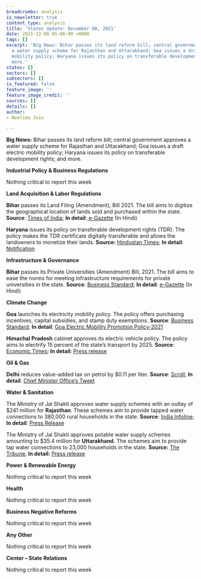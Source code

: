 ```yaml
---
breadcrumbs: analysis
is_newsletter: true
content_type: analysis
title: 'States Update: December 08, 2021'
date: 2021-12-08 05:00:00 +0000
tags: []
excerpt: 'Big News: Bihar passes its land reform bill; central government approves
  a water supply scheme for Rajasthan and Uttarakhand; Goa issues a draft electric
  mobility policy; Haryana issues its policy on transferable development rights; and
  more.'
states: []
sectors: []
subsectors: []
is_featured: false
feature_image: ''
feature_image_credit: ''
sources: []
details: []
author:
- Neelima Jain

---
```

**Big News:** Bihar passes its land reform bill; central government approves a water supply scheme for Rajasthan and Uttarakhand; Goa issues a draft electric mobility policy; Haryana issues its policy on transferable development rights; and more.

**Industrial Policy & Business Regulations**

Nothing critical to report this week

**Land Acquisition & Labor Regulations**

**Bihar** passes its Land Filing (Amendment), Bill 2021. The bill aims to digitize the geographical location of lands sold and purchased within the state. **Source**: [Times of India](https://timesofindia.indiatimes.com/city/patna/3-bills-passed-in-5-day-session-as-house-adjourned-sine-die/articleshow/88079187.cms); **In detail**:[ e-Gazette](http://egazette.bih.nic.in/GazettePublished/979_2_2021.pdf#page=1) (In Hindi)

**Haryana** issues its policy on transferable development rights (TDR). The policy makes the TDR certificate digitally transferable and allows the landowners to monetize their lands. **Source:** [Hindustan Times](https://www.hindustantimes.com/cities/gurugram-news/fresh-tdr-policy-to-help-in-land-acquisition-for-critical-infra-in-gurugram-101638473624885.html); **In detail**: [Notification](https://tcpharyana.gov.in/Policy/TDR%20Policy%20dated%2016112021.pdf)

**Infrastructure & Governance**

**Bihar** passes its Private Universities (Amendment) Bill, 2021. The bill aims to ease the norms for meeting infrastructure requirements for private universities in the state. **Source**: [Business Standard](https://www.business-standard.com/article/current-affairs/bill-passed-to-relax-norms-for-infra-requirement-of-bihar-pvt-varsities-121113001550_1.html); **In detail**: [e-Gazette](http://egazette.bih.nic.in/GazettePublished/976_2_2021.pdf#page=1) (In Hindi)

**Climate Change**

**Goa** launches its electricity mobility policy. The policy offers purchasing incentives, capital subsidies, and stamp duty exemptions. **Source**: [Business Standard](https://www.business-standard.com/article/economy-policy/goa-cm-launches-electricity-mobility-promotion-policy-to-promote-e-vehicles-121120400367_1.html); **In detail**: [Goa Electric Mobility Promotion Policy-2021](https://www.goa.gov.in/wp-content/uploads/2021/07/draft-of-Goa-Eletric-mobility-promotion-policy-2021.pdf)

**Himachal Pradesh** cabinet approves its electric vehicle policy. The policy aims to electrify 15 percent of the state’s transport by 2025. **Source**: [Economic Times](https://energy.economictimes.indiatimes.com/news/power/himachal-pradesh-cabinet-approves-draft-electric-vehicle-policy/88024655); **In detail**: [Press release](http://himachalpr.gov.in/PressReleaseByYear.aspx?Language=1&ID=24485&Type=2&Date=30/11/2021)

**Oil & Gas**

**Delhi** reduces value-added tax on petrol by $0.11 per liter. **Source**: [Scroll](https://scroll.in/latest/1011839/petrol-price-in-delhi-slashed-by-rs-8-as-government-reduces-value-added-tax); **In detail**: [Chief Minister Office’s Tweet](https://twitter.com/ArvindKejriwal/status/1465957163604475905)

**Water & Sanitation**

The Ministry of Jal Shakti approves water supply schemes with an outlay of $241 million for **Rajasthan**. These schemes aim to provide tapped water connections to 380,000 rural households in the state. **Source**: [India Infoline](https://www.indiainfoline.com/article/news-top-story/centre-nods-drinking-water-supply-schemes-worth-rs1-816cr-for-rajasthan-121120100272_1.html); **In detail**: [Press Release](https://pib.gov.in/PressReleasePage.aspx?PRID=1776487)

The Ministry of Jal Shakti approves potable water supply schemes amounting to $35.4 million for **Uttarakhand.** The schemes aim to provide tap water connections to 23,000 households in the state. **Source:** [The Tribune](https://www.tribuneindia.com/news/nation/centre-approves-13-potable-water-supply-schemes-for-uttarakhand-345902); **In detail:** [Press release](https://pib.gov.in/PressReleaseIframePage.aspx?PRID=1777631)

**Power & Renewable Energy**

Nothing critical to report this week

**Health**

Nothing critical to report this week

**Business Negative Reforms**

Nothing critical to report this week

**Any Other**

Nothing critical to report this week

**Center – State Relations**

Nothing critical to report this week
